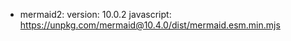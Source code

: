   - mermaid2:
      version: 10.0.2
      javascript: https://unpkg.com/mermaid@10.4.0/dist/mermaid.esm.min.mjs



